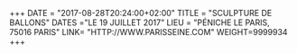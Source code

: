 +++
DATE = "2017-08-28T20:24:00+02:00"
TITLE = "SCULPTURE DE BALLONS"
DATES ="LE 19 JUILLET 2017"
LIEU = "PÉNICHE LE PARIS, 75016 PARIS"
LINK= "HTTP://WWW.PARISSEINE.COM"
WEIGHT=9999934
+++